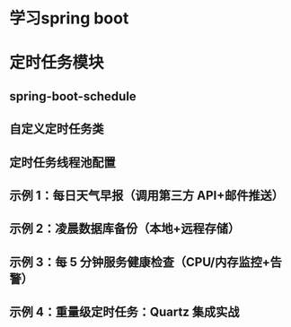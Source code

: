 # 学习spring boot


# 定时任务模块


## spring-boot-schedule
## 自定义定时任务类
## 定时任务线程池配置
## 示例 1：每日天气早报（调用第三方 API+邮件推送）
## 示例 2：凌晨数据库备份（本地+远程存储）
## 示例 3：每 5 分钟服务健康检查（CPU/内存监控+告警）
## 示例 4：重量级定时任务：Quartz 集成实战
